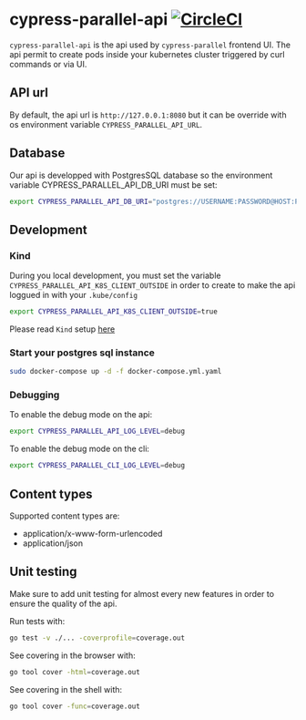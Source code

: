 # cypress-parallel-api [![CircleCI](https://circleci.com/gh/Lord-Y/cypress-parallel-api/tree/main.svg?style=svg)](https://circleci.com/gh/Lord-Y/cypress-parallel-api?branch=main)

`cypress-parallel-api` is the api used by `cypress-parallel` frontend UI.
The api permit to create pods inside your kubernetes cluster triggered by curl commands or via UI.

## API url

By default, the api url is `http://127.0.0.1:8080` but it can be override with os environment variable `CYPRESS_PARALLEL_API_URL`.

## Database

Our api is developped with PostgresSQL database so the environment variable CYPRESS_PARALLEL_API_DB_URI must be set:
```bash
export CYPRESS_PARALLEL_API_DB_URI="postgres://USERNAME:PASSWORD@HOST:PORT/DB_NAME?sslmode=disable"
```

## Development
### Kind

During you local development, you must set the variable `CYPRESS_PARALLEL_API_K8S_CLIENT_OUTSIDE` in order to create to make the api loggued in with your `.kube/config`

```bash
export CYPRESS_PARALLEL_API_K8S_CLIENT_OUTSIDE=true
```

Please read `Kind` setup [here](./_developments/README.md)

### Start your postgres sql instance

```bash
sudo docker-compose up -d -f docker-compose.yml.yaml
```

### Debugging

To enable the debug mode on the api:
```bash
export CYPRESS_PARALLEL_API_LOG_LEVEL=debug
```

To enable the debug mode on the cli:
```bash
export CYPRESS_PARALLEL_CLI_LOG_LEVEL=debug
```

## Content types

Supported content types are:
- application/x-www-form-urlencoded
- application/json

## Unit testing

Make sure to add unit testing for almost every new features in order to ensure the quality of the api.

Run tests with:
```bash
go test -v ./... -coverprofile=coverage.out
```

See covering in the browser with:
```bash
go tool cover -html=coverage.out
```

See covering in the shell with:
```bash
go tool cover -func=coverage.out
```
